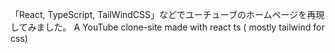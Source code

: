「React, TypeScript, TailWindCSS」などでユーチューブのホームページを再現してみました。
A YouTube clone-site made with react ts ( mostly tailwind for css)
